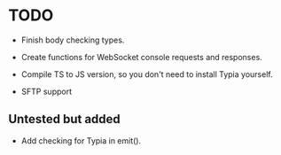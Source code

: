 # TODO

- Finish body checking types.
- Create functions for WebSocket console requests and responses.
- Compile TS to JS version, so you don't need to install Typia yourself.

- SFTP support

## Untested but added

- Add checking for Typia in emit().
